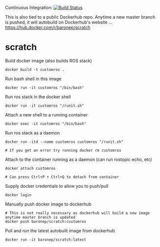 Continuous Integration: [![Build Status](https://travis-ci.com/baronep/scratch.svg?branch=master)](https://travis-ci.com/baronep/scratch)

This is also tied to a public Dockerhub repo. Anytime a new master branch is pushed, it will autobuild on Dockerhub's website ... https://hub.docker.com/r/baronep/scratch

# scratch

Build docker image (also builds ROS stack)
```
docker build -t customros .
```

Run bash shell in this image
```
docker run -it customros "/bin/bash"
```

Run ros stack in the docker shell
```
docker run -it customros "/runit.sh"
```

Attach a new shell to a running container
```
docker exec -it customros "/bin/bash"
```

Run ros stack as a daemon
```
docker run -itd --name customros customros "/runit.sh"

# If you get an error try running docker rm customros
```

Attach to the container running as a daemon (can run rostopic echo, etc)
```
docker attach customros

# Can press Ctrl+P + Ctrl+Q to detach from container
```

Supply docker credentials to allow you to push/pull
```
docker login
```

Manually push docker image to dockerhub
```
# This is not really necessary as dockerhub will build a new image anytime master branch is updated
docker push baronep/scratch:customros
```

Pull and run the latest autobuilt image from dockerhub
```
docker run -it baronep/scratch:latest
```
